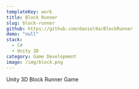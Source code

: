 ```yaml
---
templateKey: work
title: Block Runner
slug: block-runner
github: https://github.com/daniel9a/BlockRunner
demo: "null"
stack:
  - C#
  - Unity 3D
category: Game Development
image: /img/block.png
---
```

Unity 3D Block Runner Game